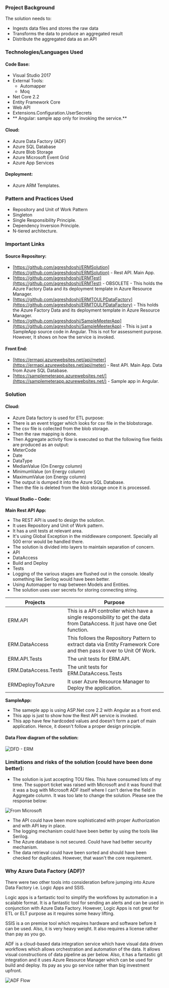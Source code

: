 ### Project Background

The solution needs to:

-  Ingests data files and stores the raw data
-  Transforms the data to produce an aggregated result
-  Distribute the aggregated data as an API

### Technologies/Languages Used

#### Code Base:

-  Visual Studio 2017
  - External Tools:
    - Automapper
    - Moq
-  Net Core 2.2
-  Entity Framework Core
-  Web API
-  Extensions.Configuration.UserSecrets
- ** Angular: sample app only for invoking the service.**

#### Cloud:

-  Azure Data Factory (ADF)
-  Azure SQL Database
-  Azure Blob Storage
-  Azure Microsoft Event Grid
-  Azure App Services

#### Deployment:

-  Azure ARM Templates.

### Pattern and Practices Used

-  Repository and Unit of Work Pattern
-  Singleton
-  Single Responsibility Principle.
-  Dependency Inversion Principle.
-  N-tiered architecture.

### Important Links

#### Source Repository:

-  [https://github.com/agreshdoshi/ERMSolution](https://github.com/agreshdoshi/ERMSolution) - Rest API. Main App.
-  [https://github.com/agreshdoshi/ERMTest](https://github.com/agreshdoshi/ERMTest) - OBSOLETE - This holds the Azure Factory Data and its deployment template in Azure Resource Manager.
-  [https://github.com/agreshdoshi/ERMTOULPDataFactory](https://github.com/agreshdoshi/ERMTOULPDataFactory) - This holds the Azure Factory Data and its deployment template in Azure Resource Manager.
-  [https://github.com/agreshdoshi/SampleMeeterApp](https://github.com/agreshdoshi/SampleMeeterApp) - This is just a SampleApp source code in Angular. This is not for assessment purpose. However, It shows on how the service is invoked.

#### Front End:

-  [https://ermapi.azurewebsites.net/api/meter](https://ermapi.azurewebsites.net/api/meter) - Rest API. Main App. Data from Azure SQL Database.
-  [https://samplemeterapp.azurewebsites.net/](https://samplemeterapp.azurewebsites.net/) - Sample app in Angular.

### Solution

#### Cloud:

-  Azure Data factory is used for ETL purpose:
-  There is an event trigger which looks for csv file in the blobstorage.
-  The csv file is collected from the blob storage.
-  Then the raw mapping is done.
-  Then Aggregate activity flow is executed so that the following five fields are produced as an output:
  - MeterCode
  - Date
  - DataType
  - MedianValue (On Energy column)
  - MinimumValue (on Energy column)
  - MaximumValue (on Energy column)
-  The output is dumped it into the Azure SQL Database.
-  Then the file is deleted from the blob storage once it is processed.

#### Visual Studio – Code:

**Main Rest API App:**

-  The REST API is used to design the solution.
-  It uses Repository and Unit of Work pattern.
-  It has a unit tests at relevant area.
-  It&#39;s using Global Exception in the middleware component. Specially all 500 error would be handled there.
-  The solution is divided into layers to maintain separation of concern.
  - API
  - DataAccess
  - Build and Deploy
  - Tests
-  Logging of the various stages are flushed out in the console. Ideally something like Serilog would have been better.
-  Using Automapper to map between Models and Entities.
-  The solution uses user secrets for storing connecting string.

| Projects | Purpose |
|----------|---------|
| ERM.API |This is a API controller which have a single responsibility to get the data from DataAccess. It just have one Get function.|
| ERM.DataAccess | This follows the Repository Pattern to extract data via Entity Framework Core and then pass it over to Unit Of Work. |
| ERM.API.Tests |The unit tests for ERM.API.|
| ERM.DataAccess.Tests | The unit tests for ERM.DataAccess.Tests |
| ERMDeployToAzure | It user Azure Resource Manager to Deploy the application. |

**SampleApp:**

-  The sameple app is using ASP.Net core 2.2 with Angular as a front end.
-  This app is just to show how the Rest API service is invoked.
-  This app have few hardcoded values and doesn&#39;t form a part of main application. Hence, it doesn&#39;t follow a proper design principle.

#### Data Flow diagram of the solution:

 ![DFD - ERM](https://user-images.githubusercontent.com/38810792/63645390-75d15c00-c740-11e9-9040-de0dbefdbe0c.png)

### Limitations and risks of the solution (could have been done better):

-  The solution is just accepting TOU files. This have consumed lots of my time. The support ticket was raised with Microsoft and it was found that it was a bug with Microsoft ADF itself where I can&#39;t derive the field in Aggregate column. It was too late to change the solution. Please see the response below:

 ![From Microsoft](https://user-images.githubusercontent.com/38810792/63645402-e2e4f180-c740-11e9-9b86-a17b8b78b4f5.png)

-  The API could have been more sophisticated with proper Authorization and with API key in place.
-  The logging mechanism could have been better by using the tools like Serilog.
-  The Azure database is not secured. Could have had better security mechanism.
-  The data retrieval could have been sorted and should have been checked for duplicates. However, that wasn&#39;t the core requirement.

### Why Azure Data Factory (ADF)?

There were two other tools into consideration before jumping into Azure Data Factory i.e. Logic Apps and SSIS.

Logic apps is a fantastic tool to simplify the workflows by automation in a scalable format. It is a fantastic tool for sending an alerts and can be used in conjunction with Azure Data Factory. However, Logic Apps is not great for ETL or ELT purpose as it requires some heavy lifting.

SSIS is a on premise tool which requires hardware and software before it can be used. Also, it is very heavy weight. It also requires a license rather than pay as you go.

ADF is a cloud-based data integration service which have visual data driven workflows which allows orchestration and automation of the data. It allows visual constructions of data pipeline as per below. Also, it has a fantastic git integration and it uses Azure Resource Manager which can be used for build and deploy. Its pay as you go service rather than big investment upfront.

 ![ADF Flow](https://user-images.githubusercontent.com/38810792/63645413-1de72500-c741-11e9-9ddb-2b4b6be84183.png)
